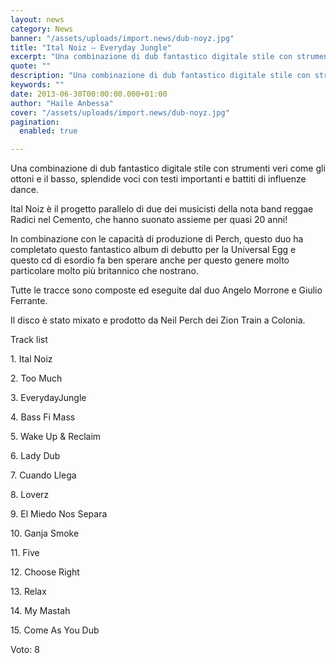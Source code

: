 ```yaml
---
layout: news
category: News
banner: "/assets/uploads/import.news/dub-noyz.jpg"
title: "Ital Noiz – Everyday Jungle"
excerpt: "Una combinazione di dub fantastico digitale stile con strumenti veri come gli ottoni e il basso, splendide voci con testi importanti e battiti di influenze dance. Ital Noiz è il progetto parallelo di due dei musicisti della nota band reggae Radici nel Cemento, che hanno suonato assieme per quasi 20 anni! In combinazione con le [&hellip"
quote: ""
description: "Una combinazione di dub fantastico digitale stile con strumenti veri come gli ottoni e il basso, splendide voci con testi importanti e battiti di influenze dance. Ital Noiz è il progetto parallelo di due dei musicisti della nota band reggae Radici nel Cemento, che hanno suonato assieme per quasi 20 anni! In combinazione con le [&hellip"
keywords: ""
date: 2013-06-30T00:00:00.000+01:00
author: "Haile Anbessa"
cover: "/assets/uploads/import.news/dub-noyz.jpg"
pagination:
  enabled: true

---
```


Una combinazione di dub fantastico digitale stile con strumenti veri come gli ottoni e il basso, splendide voci con testi importanti e battiti di influenze dance.

Ital Noiz è il progetto parallelo di due dei musicisti della nota band reggae Radici nel Cemento, che hanno suonato assieme per quasi 20 anni!

In combinazione con le capacità di produzione di Perch, questo duo ha completato questo fantastico album di debutto per la Universal Egg e questo cd di esordio fa ben sperare anche per questo genere molto particolare molto più britannico che nostrano.

Tutte le tracce sono composte ed eseguite dal duo Angelo Morrone e Giulio Ferrante.

Il disco è stato mixato e prodotto da Neil Perch dei Zion Train a Colonia.

Track list

1\. Ital Noiz

2\. Too Much

3\. EverydayJungle

4\. Bass Fi Mass

5\. Wake Up & Reclaim

6\. Lady Dub

7\. Cuando Llega

8\. Loverz

9\. El Miedo Nos Separa

10\. Ganja Smoke

11\. Five

12\. Choose Right

13\. Relax

14\. My Mastah

15\. Come As You Dub

Voto: 8